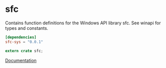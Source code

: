 # sfc #
Contains function definitions for the Windows API library sfc. See winapi for types and constants.

```toml
[dependencies]
sfc-sys = "0.0.1"
```

```rust
extern crate sfc;
```

[Documentation](https://retep998.github.io/doc/winapi/sfc/)
